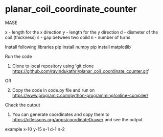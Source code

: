 # planar_coil_coordinate_counter

MASE

x - length for the x direction
y - length for the y direction
d - dismeter of the coil (thickness)
s - gap between two coild
n - number of turns

Install following libraries
    pip install numpy
    pip install matplotlib

Run the code

1. Clone to local repository using 'git clone https://github.com/ravindukathri/planar_coil_coordinate_counter.git'

OR

2. Copy the code in code.py file and run on https://www.programiz.com/python-programming/online-compiler/


Check the output

1. You can generate coordinates and copy them to https://ctlessons.org/apps/coordinateDrawer and see the output.

example x-10 y-15 s-1 d-1 n-2

